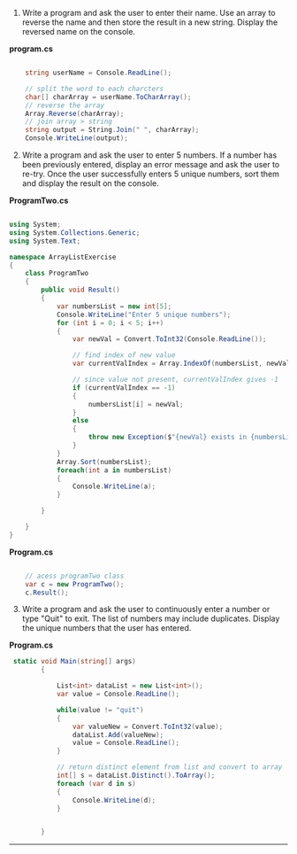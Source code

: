 1.  Write a program and ask the user to enter their name. Use an array to reverse the name and then store the result in a new string. Display the reversed name on the console.

**program.cs**

```C#

    string userName = Console.ReadLine();

    // split the word to each charcters
    char[] charArray = userName.ToCharArray();
    // reverse the array
    Array.Reverse(charArray);
    // join array > string
    string output = String.Join(" ", charArray);
    Console.WriteLine(output);
```

2. Write a program and ask the user to enter 5 numbers. If a number has been previously entered, display an error message and ask the user to re-try. Once the user successfully enters 5 unique numbers, sort them and display the result on the console.

**ProgramTwo.cs**

```C#

using System;
using System.Collections.Generic;
using System.Text;

namespace ArrayListExercise
{
    class ProgramTwo
    {
        public void Result()
        {
            var numbersList = new int[5];
            Console.WriteLine("Enter 5 unique numbers");
            for (int i = 0; i < 5; i++)
            {
                var newVal = Convert.ToInt32(Console.ReadLine());

                // find index of new value
                var currentValIndex = Array.IndexOf(numbersList, newVal);

                // since value not present, currentValIndex gives -1
                if (currentValIndex == -1)
                {
                    numbersList[i] = newVal;
                }
                else
                {
                    throw new Exception($"{newVal} exists in {numbersList}");
                }
            }
            Array.Sort(numbersList);
            foreach(int a in numbersList)
            {
                Console.WriteLine(a);
            }

        }

    }
}

```

**Program.cs**

```C#

    // acess programTwo class
    var c = new ProgramTwo();
    c.Result();
```

3. Write a program and ask the user to continuously enter a number or type "Quit" to exit. The list of numbers may include duplicates. Display the unique numbers that the user has entered.

**Program.cs**

```C#
 static void Main(string[] args)
        {

            List<int> dataList = new List<int>();
            var value = Console.ReadLine();

            while(value != "quit")
            {
                var valueNew = Convert.ToInt32(value);
                dataList.Add(valueNew);
                value = Console.ReadLine();
            }

            // return distinct element from list and convert to array
            int[] s = dataList.Distinct().ToArray();
            foreach (var d in s)
            {
                Console.WriteLine(d);
            }


        }

```

---
